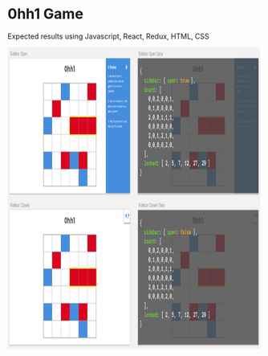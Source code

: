 # 0hh1 Game

Expected results
using Javascript, React, Redux, HTML, CSS

<img src=https://github.com/singhp1992/0hh1Redo/blob/master/ohh1game.png width="700" height="600" />
